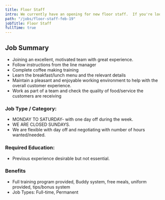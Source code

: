 ```yaml
---
title: Floor Staff
intro: We currently have an opening for new floor staff.  If you're looking to join an excellent, motivated team with great experience then read more below
path: "/jobs/floor-staff-feb-19"
jobTitle: Floor Staff
fullTime: true
---
```


## Job Summary

- Joining an excellent, motivated team with great experience.
- Follow instructions from the line manager
- Complete coffee making training
- Learn the breakfast/lunch menu and the relevant details
- Maintain a pleasant and enjoyable working environment to help with the overall customer experience.
- Work as part of a team and check the quality of food/service the customers are receiving

### Job Type / Category:

- MONDAY TO SATURDAY- with one day off during the week.
- WE ARE CLOSED SUNDAYS.
- We are flexible with day off and negotiating with number of hours wanted/needed.

### Required Education:

- Previous experience desirable but not essential.

### Benefits

- Full training program provided, Buddy system, free meals, uniform provided, tips/bonus system
- Job Types: Full-time, Permanent
